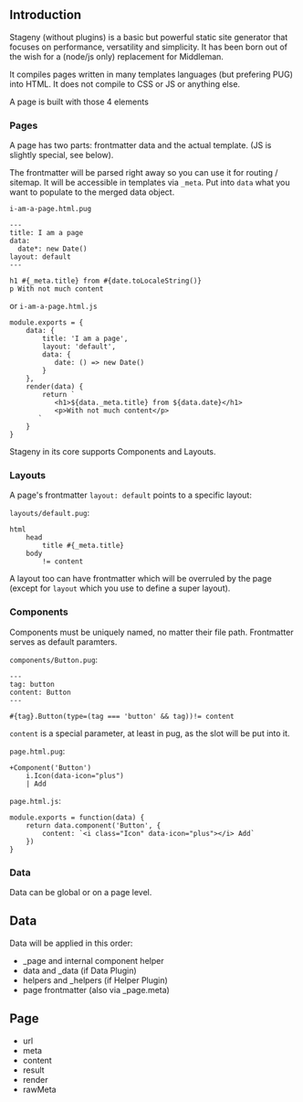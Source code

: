 ## Introduction

Stageny (without plugins) is a basic but powerful static site generator that focuses on performance, versatility and simplicity. It has been born out of the wish for a (node/js only) replacement for Middleman.

It compiles pages written in many templates languages (but prefering PUG) into HTML. It does not compile to CSS or JS or anything else.

A page is built with those 4 elements

### Pages

A page has two parts: frontmatter data and the actual template. (JS is slightly special, see below).

The frontmatter will be parsed right away so you can use it for routing / sitemap. It will be accessible in templates via `_meta`. Put into `data` what you want to populate to the merged data object.

`i-am-a-page.html.pug`
```
---
title: I am a page
data:
  date*: new Date()
layout: default
---

h1 #{_meta.title} from #{date.toLocaleString()}
p With not much content
```

 or `i-am-a-page.html.js`
 ```
 module.exports = {
	 data: {
		 title: 'I am a page',
		 layout: 'default',
		 data: {
		 	date: () => new Date()
		 }
	 },
	 render(data) {
		 return `
			<h1>${data._meta.title} from ${data.date}</h1>
			<p>With not much content</p>
		`
	 }
 }
 ```

Stageny in its core supports Components and Layouts.

### Layouts

A page's frontmatter `layout: default` points to a specific layout:

`layouts/default.pug`:
```
html
	head
		title #{_meta.title}
	body
		!= content
```

A layout too can have frontmatter which will be overruled by the page (except for `layout` which you use to define a super layout).

### Components

Components must be uniquely named, no matter their file path. Frontmatter serves as default paramters.

`components/Button.pug`:
```
---
tag: button
content: Button
---

#{tag}.Button(type=(tag === 'button' && tag))!= content
```

`content` is a special parameter, at least in pug, as the slot will be put into it.

`page.html.pug`:
```
+Component('Button')
	i.Icon(data-icon="plus")
	| Add
```

`page.html.js`:
```
module.exports = function(data) {
	return data.component('Button', {
		content: `<i class="Icon" data-icon="plus"></i> Add`
	})
}
```




### Data

Data can be global or on a page level.


## Data

Data will be applied in this order:

- _page and internal component helper
- data and _data (if Data Plugin)
- helpers and _helpers (if Helper Plugin)
- page frontmatter (also via _page.meta)


## Page

- url
- meta
- content
- result
- render
- rawMeta
